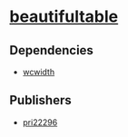 # [beautifultable](https://pypi.org/project/beautifultable)

## Dependencies
- [wcwidth](packages/w/wcwidth.md)



## Publishers
- [pri22296](https://pypi.org/user/pri22296)

